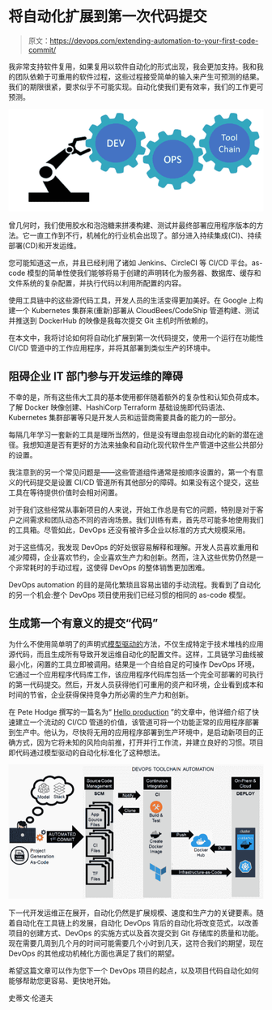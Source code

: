 # 将自动化扩展到第一次代码提交

> 原文：<https://devops.com/extending-automation-to-your-first-code-commit/>

我非常支持软件复用，如果复用以软件自动化的形式出现，我会更加支持。我和我的团队依赖于可重用的软件过程，这些过程接受简单的输入来产生可预测的结果。我们的期限很紧，要求似乎不可能实现。自动化使我们更有效率，我们的工作更可预测。

![](img/de036351bb121bc5b754870cc772d25d.png)

曾几何时，我们使用胶水和泡泡糖来拼凑构建、测试并最终部署应用程序版本的方法。它一直工作到不行，机械化的行业机会出现了。部分进入持续集成(CI)、持续部署(CD)和开发运维。

您可能知道这一点，并且已经利用了诸如 Jenkins、CircleCI 等 CI/CD 平台。as-code 模型的简单性使我们能够将易于创建的声明转化为服务器、数据库、缓存和文件系统的复杂配置，并执行代码以利用所配置的内容。

使用工具链中的这些源代码工具，开发人员的生活变得更加美好。在 Google 上构建一个 Kubernetes 集群来(重新)部署从 CloudBees/CodeShip 管道构建、测试并推送到 DockerHub 的映像是我每次提交 Git 主机时所依赖的。

在本文中，我将讨论如何将自动化扩展到第一次代码提交，使用一个运行在功能性 CI/CD 管道中的工作应用程序，并将其部署到类似生产的环境中。

## 阻碍企业 IT 部门参与开发运维的障碍

不幸的是，所有这些伟大工具的基本使用都伴随着额外的复杂性和认知负荷成本。了解 Docker 映像创建、HashiCorp Terraform 基础设施即代码语法、Kubernetes 集群部署等只是开发人员和运营商需要具备的能力的一部分。

每隔几年学习一套新的工具是理所当然的，但是没有理由忽视自动化的新的潜在途径。我想知道是否有更好的方法来抽象和自动化现代软件生产管道中这些公共部分的设置。

我注意到的另一个常见问题是——这些管道组件通常是按顺序设置的，第一个有意义的代码提交是设置 CI/CD 管道所有其他部分的障碍。如果没有这个提交，这些工具在等待提供价值时会相对闲置。

对于我们这些经常从事新项目的人来说，开始工作总是有它的问题，特别是对于客户之间需求和团队动态不同的咨询场景。我们训练有素，首先尽可能多地使用我们的工具箱。尽管如此，DevOps 还没有被许多企业以标准的方式大规模采用。

对于这些情况，我发现 DevOps 的好处很容易解释和理解。开发人员喜欢重用和减少障碍，企业喜欢节约，企业喜欢生产力和创新。然而，注入这些优势仍然是一个非常耗时的手动过程，这使得 DevOps 的整体销售更加困难。

DevOps automation 的目的是简化繁琐且容易出错的手动流程。我看到了自动化的另一个机会:整个 DevOps 项目使用我们已经习惯的相同的 as-code 模型。

## 生成第一个有意义的提交“代码”

为什么不使用简单明了的声明式[模型驱动的](https://modeling-languages.com/realmethods-devops-project-generation/)方法，不仅生成特定于技术堆栈的应用源代码，而且生成所有导致开发运维自动化的配置文件。这样，工具链学习曲线被最小化，闲置的工具立即被调用。结果是一个自给自足的可操作 DevOps 环境，它通过一个应用程序代码库工作，该应用程序代码库包括一个完全可部署的可执行的第一代码提交。然后，开发人员获得他们可重用的资产和环境，企业看到成本和时间的节省，企业获得保持竞争力所必需的生产力和创新。

在 Pete Hodge 撰写的一篇名为“ [Hello production](https://blog.thepete.net/blog/2019/10/04/hello-production/) ”的文章中，他详细介绍了快速建立一个流动的 CI/CD 管道的价值，该管道可将一个功能正常的应用程序部署到生产中。他认为，尽快将无用的应用程序部署到生产环境中，是启动新项目的正确方式，因为它将未知的风险向前推，打开并行工作流，并建立良好的习惯。项目即代码通过模型驱动的自动化标准化了这种想法。

![](img/47686571f9cf3edca1b851a331b0ad40.png)

下一代开发运维正在展开，自动化仍然是扩展规模、速度和生产力的关键要素。随着自动化在工具链上的发展，自动化 DevOps 背后的自动化将改变范式，以改善项目的创建方式、DevOps 的实施方式以及首次提交到 Git 存储库的质量和功能。现在需要几周到几个月的时间可能需要几个小时到几天，这符合我们的期望，现在 DevOps 的其他成功机械化方面也满足了我们的期望。

希望这篇文章可以作为您下一个 DevOps 项目的起点，以及项目代码自动化如何能够帮助您更容易、更快地开始。

史蒂文·伦道夫